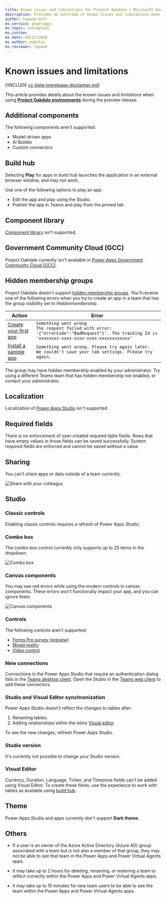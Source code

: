 ```yaml
---
title: Known issues and limitations for Project Oakdale | Microsoft Docs
description: Provides an overview of known issues and limitations when using Power Apps with Microsoft Teams.
author: tapanm-msft
ms.service: powerapps
ms.topic: conceptual
ms.custom: 
ms.date: 09/22/2020
ms.author: mabolan
ms.reviewer: tapanm
---
```

# Known issues and limitations

[!INCLUDE [cc-beta-prerelease-disclaimer.md](../includes/cc-beta-prerelease-disclaimer.md)]

This article provides details about the known issues and limitations when using [**Project Oakdale environments**](/power-platform/admin/about-teams-environment) during the preview release.

## Additional components

The following components aren't supported:

- Model-driven apps
- AI Builder
- Custom connectors

## Build hub

Selecting **Play** for apps in build hub launches the application in an external browser window, and may not work.

Use one of the following options to play an app:

- Edit the app and play using the Studio.
- Publish the app in Teams and play from the pinned tab.

## Component library

[Component library](../maker/canvas-apps/component-library.md) isn't supported.

## Government Community Cloud (GCC)

Project Oakdale currently isn't available in [Power Apps Government Community Cloud (GCC)](/power-platform/admin/powerapps-us-government).

## Hidden membership groups

Project Oakdale doesn't support [hidden membership groups](https://docs.microsoft.com/graph/api/resources/group?view=graph-rest-1.0&preserve-view=true#group-visibility-options). You'll receive one of the following errors when you try to create an app in a team that has the group visibility set to *Hiddenmembership*.

| Action | Error |
| - | - |
| [Create your first app](create-first-app.md#get-started-with-creating-your-first-app) | `Something went wrong` <br> `The request failed with error: '{"errorCode":"BadRequest"}'. The tracking Id is 'xxxxxxxx-xxxx-xxxx-xxxx-xxxxxxxxxxxx'` |
| [Install a sample app](use-sample-apps-from-teams-store.md#install-the-sample-app) | `Something went wrong. Please try again later.` <br> `We couldn't save your tab settings. Please try again.` |

The group may have hidden membership enabled by your administrator. Try using a different Teams team that has hidden membership not enabled, or contact your administrator.

## Localization

Localization of [Power Apps Studio](understand-power-apps-studio.md) isn't supported.

## Required fields

There is no enforcement of user-created required table fields. Rows that have empty values in those fields can be saved successfully. System required fields are enforced and cannot be saved without a value.

## Sharing

You can't share apps or data outside of a team currently.

![Share with your colleagus](media/share-with-colleagues.png "Share with your colleagues")

## Studio

### Classic controls

Enabling classic controls requires a refresh of Power Apps Studio.  

### Combo box

The combo box control currently only supports up to 25 items in the dropdown.

![Combo box](media/combo-box.png "Combo box")

### Canvas components

You may see red errors while using the modern controls in canvas components. These errors won't functionally impact your app, and you can ignore them.

![Canvas components](media/canvas-components.png "Canvas components")

### Controls

The following controls aren't supported:

- [Forms Pro survey (preview)](/forms-pro/embed-survey-powerapps)
- [Mixed reality](../maker/canvas-apps/mixed-reality-overview.md)
- [Video control](../maker/canvas-apps/controls/control-audio-video.md)

### New connections

Connections in the Power Apps Studio that require an authentication dialog fails in the [Teams desktop client](https://docs.microsoft.com/microsoftteams/get-clients#desktop-client). Open the Studio in the [Teams web client](https://docs.microsoft.com/microsoftteams/get-clients#web-client) to add these connectors.

### Studio and Visual Editor synchronization

Power Apps Studio doesn't reflect the changes to tables after:

1. Renaming tables.
1. Adding relationships within the inline [Visual editor](understand-power-apps-studio.md#visual-editor).

To see the new changes, refresh Power Apps Studio.

### Studio version

It's currently not possible to change your Studio version.

### Visual Editor

Currency, Duration, Language, Ticker, and Timezone fields can't be added using Visual Editor. To create these fields, use the experience to work with tables as available using [build hub](create-table.md).

## Theme

Power Apps Studio and apps currently don't support **Dark theme**.

## Others

-	If a user is an owner of the Azure Active Directory (Azure AD) group associated with a team but is not also a member of that group, they may not be able to see that team in the Power Apps and Power Virtual Agents apps.

-	It may take up to 2 hours for deleting, renaming, or restoring a team to reflect correctly within the Power Apps and Power Virtual Agents apps.

-	It may take up to 15 minutes for new team users to be able to see the team within the Power Apps and Power Virtual Agents apps.
